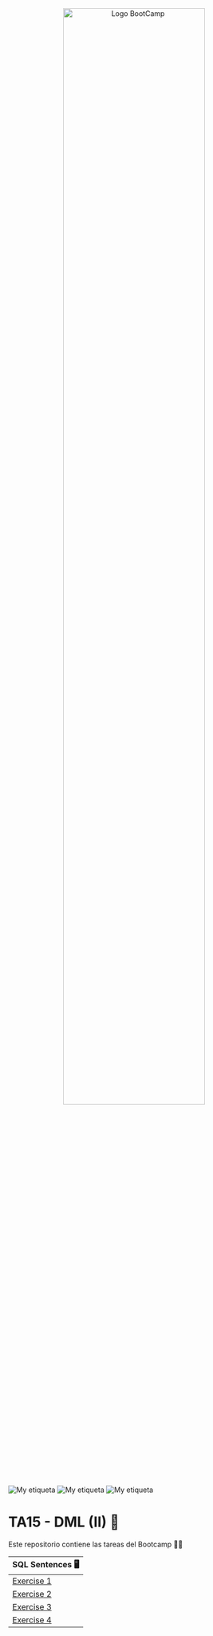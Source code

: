 <picture>
  <source media="(prefers-color-scheme: dark)" srcset="https://github.com/TECHMA-Bootcamp-FullStack-Java-Angular/dmb-tsys-java-2010-ta15/blob/main/docs/logoLithg.png?raw=true">
  <source media="(prefers-color-scheme: light)" srcset="https://github.com/TECHMA-Bootcamp-FullStack-Java-Angular/dmb-tsys-java-2010-ta15/blob/main/docs/logoDark.png?raw=true">
  <div align="center"><img width="75%"  src="https://github.com/TECHMA-Bootcamp-FullStack-Java-Angular/dmb-tsys-java-2010-ta15/blob/main/docs/logoDark.png?raw=true"  alt="Logo BootCamp" /></div>
</picture>
<br>


![My etiqueta](https://img.shields.io/badge/Jordi%20Mallafre-%20jordimall-orange)  ![My etiqueta](https://img.shields.io/badge/Oriol%20Melo-%20OriolMelo-yellow) ![My etiqueta](https://img.shields.io/badge/David%20Maza-DiveCode-blue)



# TA15 - DML (II) 📇
Este repositorio contiene las tareas del Bootcamp 👨‍💻

| SQL Sentences 🖥️ 
| ------------- 
| [Exercise 1](hhttps://github.com/TECHMA-Bootcamp-FullStack-Java-Angular/dmb-tsys-java-2010-ta16/blob/main/ta16_01.sql)  
| [Exercise 2](https://github.com/TECHMA-Bootcamp-FullStack-Java-Angular/dmb-tsys-java-2010-ta16/blob/main/ta16_02.sql)  
| [Exercise 3](https://github.com/TECHMA-Bootcamp-FullStack-Java-Angular/dmb-tsys-java-2010-ta16/blob/main/ta16_03.sql)
| [Exercise 4](https://github.com/TECHMA-Bootcamp-FullStack-Java-Angular/dmb-tsys-java-2010-ta16/blob/main/ta16_04.sql)     

